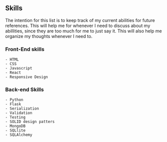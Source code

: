 ## Skills
The intention for this list is to keep track of my current abilities for future references. This will help me for whenever I need to discuss about my abillities, since they are too much for me to just say it. This will also help me organize my thoughts whenever I need to.

### Front-End skills
	- HTML
	- CSS
	- Javascript
	- React
	- Responsive Design
	
	
### Back-end Skills
	- Python
	- Flask
	- Serialization
	- Validation
	- Testing
	- SOLID design patters
	- MongoDB
	- SQLlite
	- SQLAlchemy
	